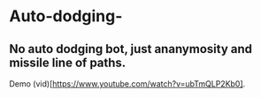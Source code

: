 # Auto-dodging-

## No auto dodging bot, just ananymosity and missile line of paths.
Demo (vid)[https://www.youtube.com/watch?v=ubTmQLP2Kb0].

